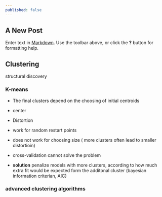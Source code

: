 ```yaml
---
published: false
---
```

## A New Post

Enter text in [Markdown](http://daringfireball.net/projects/markdown/). Use the toolbar above, or click the **?** button for formatting help.

## Clustering 
structural discovery 

### K-means

- The final clusters depend on the choosing of initial centroids
- center

- Distortion 
- work for random restart points
- does not work for choosing size ( more clusters often lead to smaller distortioin) 
- cross-validation cannot solve the problem
- **solution** penalize models with more clusters, according to how much extra fit would be expected form the additonal cluster (bayesian information criterian, AIC)

### advanced clustering algorithms 